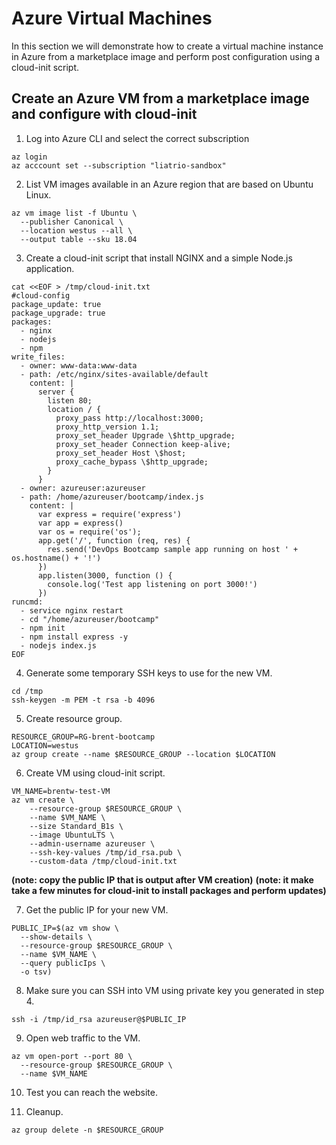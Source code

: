 # Azure Virtual Machines

In this section we will demonstrate how to create a virtual machine instance in Azure from a marketplace image and perform post configuration using a cloud-init script.

## Create an Azure VM from a marketplace image and configure with cloud-init

1. Log into Azure CLI and select the correct subscription

```
az login
az acccount set --subscription "liatrio-sandbox"
```

2. List VM images available in an Azure region that are based on Ubuntu Linux.

```
az vm image list -f Ubuntu \
  --publisher Canonical \
  --location westus --all \
  --output table --sku 18.04
```

3. Create a cloud-init script that install NGINX and a simple Node.js application.

```
cat <<EOF > /tmp/cloud-init.txt
#cloud-config
package_update: true
package_upgrade: true
packages:
  - nginx
  - nodejs
  - npm
write_files:
  - owner: www-data:www-data
  - path: /etc/nginx/sites-available/default
    content: |
      server {
        listen 80;
        location / {
          proxy_pass http://localhost:3000;
          proxy_http_version 1.1;
          proxy_set_header Upgrade \$http_upgrade;
          proxy_set_header Connection keep-alive;
          proxy_set_header Host \$host;
          proxy_cache_bypass \$http_upgrade;
        }
      }
  - owner: azureuser:azureuser
  - path: /home/azureuser/bootcamp/index.js
    content: |
      var express = require('express')
      var app = express()
      var os = require('os');
      app.get('/', function (req, res) {
        res.send('DevOps Bootcamp sample app running on host ' + os.hostname() + '!')
      })
      app.listen(3000, function () {
        console.log('Test app listening on port 3000!')
      })
runcmd:
  - service nginx restart
  - cd "/home/azureuser/bootcamp"
  - npm init
  - npm install express -y
  - nodejs index.js
EOF
```

4. Generate some temporary SSH keys to use for the new VM.

```
cd /tmp
ssh-keygen -m PEM -t rsa -b 4096
```

5. Create resource group.

```
RESOURCE_GROUP=RG-brent-bootcamp
LOCATION=westus
az group create --name $RESOURCE_GROUP --location $LOCATION
```

6. Create VM using cloud-init script.

```
VM_NAME=brentw-test-VM
az vm create \
    --resource-group $RESOURCE_GROUP \
    --name $VM_NAME \
    --size Standard_B1s \
    --image UbuntuLTS \
    --admin-username azureuser \
    --ssh-key-values /tmp/id_rsa.pub \
    --custom-data /tmp/cloud-init.txt
```

**(note: copy the public IP that is output after VM creation)**
**(note: it make take a few minutes for cloud-init to install packages and perform updates)**

7. Get the public IP for your new VM.

```
PUBLIC_IP=$(az vm show \
  --show-details \
  --resource-group $RESOURCE_GROUP \
  --name $VM_NAME \
  --query publicIps \
  -o tsv)
```


8. Make sure you can SSH into VM using private key you generated in step 4.

```
ssh -i /tmp/id_rsa azureuser@$PUBLIC_IP
```

9. Open web traffic to the VM.

```
az vm open-port --port 80 \
  --resource-group $RESOURCE_GROUP \
  --name $VM_NAME
```

10. Test you can reach the website.

11. Cleanup.

```
az group delete -n $RESOURCE_GROUP
```
